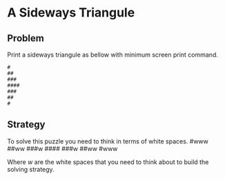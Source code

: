 A Sideways Triangule
====================

## Problem ##
Print a sideways triangule as bellow with minimum screen print command.

    #
    ##
    ###
    ####
    ###
    ##
    #

## Strategy ##

To solve this puzzle you need to think in terms of white spaces.
    #www
    ##ww
    ###w
    ####
    ###w
    ##ww
    #www

Where *w* are the white spaces that you need to think about to build the solving strategy.

